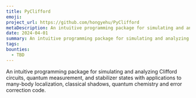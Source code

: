 ```yaml
---
title: PyClifford
emoji: 
project_url: https://github.com/hongyehu/PyClifford
metaDescription: An intuitive programming package for simulating and analyzing Clifford circuits, quantum measurement, and stabilizer states with applications to many-body localization, classical shadows, quantum chemistry and error correction code.
date: 2024-04-01
summary: An intuitive programming package for simulating and analyzing Clifford circuits, quantum measurement, and stabilizer states with applications to many-body localization, classical shadows, quantum chemistry and error correction code.
tags:
bounties:
  - TBD
---
```


An intuitive programming package for simulating and analyzing Clifford circuits, quantum measurement, and stabilizer states with applications to many-body localization, classical shadows, quantum chemistry and error correction code.
